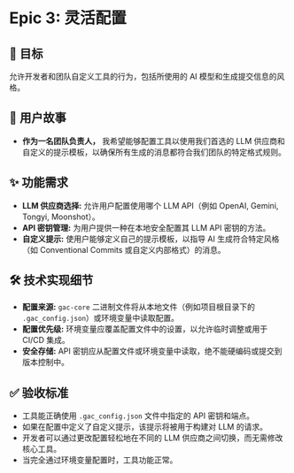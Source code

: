 # Epic 3: 灵活配置

## 🎯 目标
允许开发者和团队自定义工具的行为，包括所使用的 AI 模型和生成提交信息的风格。

## 👤 用户故事
- **作为一名团队负责人，** 我希望能够配置工具以使用我们首选的 LLM 供应商和自定义的提示模板，以确保所有生成的消息都符合我们团队的特定格式规则。

## ✨ 功能需求
- **LLM 供应商选择:** 允许用户配置使用哪个 LLM API（例如 OpenAI, Gemini, Tongyi, Moonshot）。
- **API 密钥管理:** 为用户提供一种在本地安全配置其 LLM API 密钥的方法。
- **自定义提示:** 使用户能够定义自己的提示模板，以指导 AI 生成符合特定风格（如 Conventional Commits 或自定义内部格式）的消息。

## 🛠️ 技术实现细节
- **配置来源:** `gac-core` 二进制文件将从本地文件（例如项目根目录下的 `.gac_config.json`）或环境变量中读取配置。
- **配置优先级:** 环境变量应覆盖配置文件中的设置，以允许临时调整或用于 CI/CD 集成。
- **安全存储:** API 密钥应从配置文件或环境变量中读取，绝不能硬编码或提交到版本控制中。

## ✅ 验收标准
- 工具能正确使用 `.gac_config.json` 文件中指定的 API 密钥和端点。
- 如果在配置中定义了自定义提示，该提示将被用于构建对 LLM 的请求。
- 开发者可以通过更改配置轻松地在不同的 LLM 供应商之间切换，而无需修改核心工具。
- 当完全通过环境变量配置时，工具功能正常。